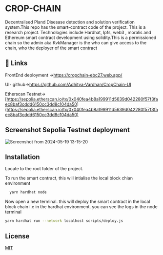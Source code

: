 
# CROP-CHAIN

Decentralised Pland Disesase detection and solution verification system.This repo has the smart-contract code of the project. This is a research project. Technologies include Hardhat, Ipfs, web3 , moralis and Ethereum smart contract development using solidity.This is a permissioned chain so the admin aka KvkManager is the who can give access to the chain, who the deployer of the smart contract  





## 🔗 Links

FrontEnd deployment ->[https://cropchain-ebc27.web.app/ ](https://cropchain-ebc27.web.app/)


UI- github->[https://github.com/Adhitya-Vardhan/CropChain-UI ](https://github.com/Adhitya-Vardhan/CropChain-UI)

Etherscan Testnet->[https://sepolia.etherscan.io/tx/0x040fea4b8a199911d5639d042280f57f3faec8baf3cddd6150cc3dd8c104da50](https://sepolia.etherscan.io/tx/0x040fea4b8a199911d5639d042280f57f3faec8baf3cddd6150cc3dd8c104da50)




## Screenshot Sepolia Testnet deployment
![Screenshot from 2024-05-19 13-15-20](https://github.com/Adhitya-Vardhan/CropChain/assets/116478666/1f08e103-092f-4f82-b077-e525c688efdb)



## Installation

Locate to the root folder of the project.

To run the smart contract, this will intialise the local block chian environment

```bash
  yarn hardhat node 
```
Now open a new terminal. this will deploy the smart contract in the local block chain i.e in the hardhat environment. you can see the logs in the node terminal

   ```bash 
  yarn hardhat run --network localhost scripts/deploy.js
``` 
## License

[MIT](https://choosealicense.com/licenses/mit/)

